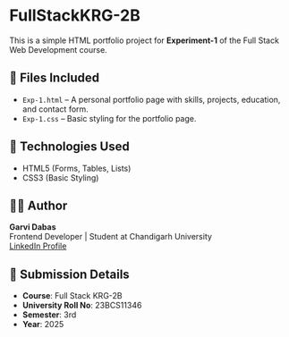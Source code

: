 # FullStackKRG-2B

This is a simple HTML portfolio project for **Experiment-1** of the Full Stack Web Development course.

## 📄 Files Included

- `Exp-1.html` – A personal portfolio page with skills, projects, education, and contact form.
- `Exp-1.css` – Basic styling for the portfolio page.

## 🔧 Technologies Used

- HTML5 (Forms, Tables, Lists)
- CSS3 (Basic Styling)

## 👨‍💻 Author

**Garvi Dabas**  
Frontend Developer | Student at Chandigarh University  
[LinkedIn Profile](https://www.linkedin.com/in/garvi-dabas-830a52323/)

## 📅 Submission Details

- **Course**: Full Stack KRG-2B  
- **University Roll No**: 23BCS11346  
- **Semester**: 3rd  
- **Year**: 2025
